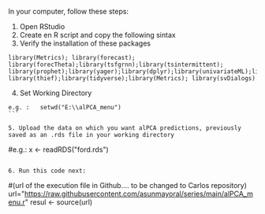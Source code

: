 In your computer, follow these steps:
1. Open RStudio
2. Create en R script and copy the following sintax
3. Verify the installation of these packages
```
library(Metrics); library(forecast); library(forecTheta);library(tsfgrnn);library(tsintermittent); 
library(prophet);library(yager);library(dplyr);library(univariateML);library(tseries);library(nnfor); library(thief);library(tidyverse);library(Metrics); library(svDialogs)
```

4. Set Working Directory
```
e.g. :   setwd("E:\\alPCA_menu")
```  

5. Upload the data on which you want alPCA predictions, previously saved as an .rds file in your working directory 
```
#e.g.: x <- readRDS("ford.rds")
```

6. Run this code next:
```
#(url of the execution file in Github.... to be changed to Carlos repository)
url="https://raw.githubusercontent.com/asunmayoral/series/main/alPCA_menu.r"
resul <- source(url)
```
